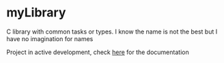 # myLibrary
C library with common tasks or types. I know the name is not the best but I have no imagination for names

Project in active development, check [here](https://pietrofarpo.ddns.net/myLibrary/docs/html) for the documentation

